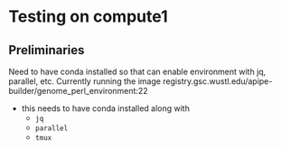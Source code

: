 # Testing on compute1

## Preliminaries

Need to have conda installed so that can enable environment with jq, parallel, etc.
Currently running the image registry.gsc.wustl.edu/apipe-builder/genome_perl_environment:22
- this needs to have conda installed along with 
    * `jq`
    * `parallel`
    * `tmux`


